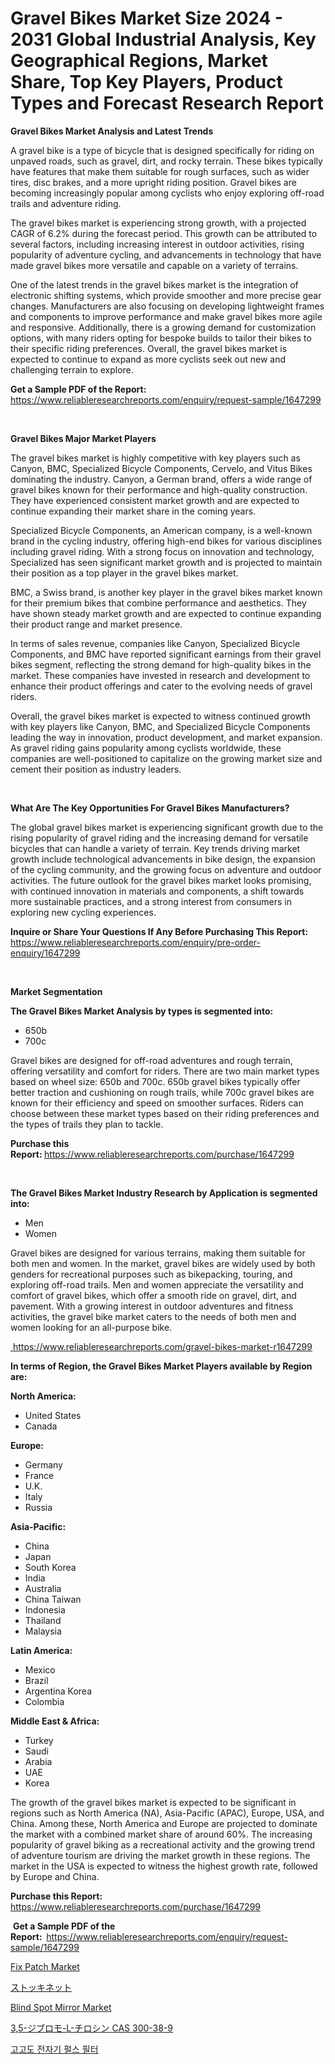 <p><h1>Gravel Bikes Market Size 2024 - 2031 Global Industrial Analysis, Key Geographical Regions, Market Share, Top Key Players, Product Types and Forecast Research Report</h1></p><p><strong>Gravel Bikes Market Analysis and Latest Trends</strong></p>
<p><p>A gravel bike is a type of bicycle that is designed specifically for riding on unpaved roads, such as gravel, dirt, and rocky terrain. These bikes typically have features that make them suitable for rough surfaces, such as wider tires, disc brakes, and a more upright riding position. Gravel bikes are becoming increasingly popular among cyclists who enjoy exploring off-road trails and adventure riding.</p><p>The gravel bikes market is experiencing strong growth, with a projected CAGR of 6.2% during the forecast period. This growth can be attributed to several factors, including increasing interest in outdoor activities, rising popularity of adventure cycling, and advancements in technology that have made gravel bikes more versatile and capable on a variety of terrains.</p><p>One of the latest trends in the gravel bikes market is the integration of electronic shifting systems, which provide smoother and more precise gear changes. Manufacturers are also focusing on developing lightweight frames and components to improve performance and make gravel bikes more agile and responsive. Additionally, there is a growing demand for customization options, with many riders opting for bespoke builds to tailor their bikes to their specific riding preferences. Overall, the gravel bikes market is expected to continue to expand as more cyclists seek out new and challenging terrain to explore.</p></p>
<p><strong>Get a Sample PDF of the Report:&nbsp;</strong> <a href="https://www.reliableresearchreports.com/enquiry/request-sample/1647299">https://www.reliableresearchreports.com/enquiry/request-sample/1647299</a></p>
<p>&nbsp;</p>
<p><strong>Gravel Bikes Major Market Players</strong></p>
<p><p>The gravel bikes market is highly competitive with key players such as Canyon, BMC, Specialized Bicycle Components, Cervelo, and Vitus Bikes dominating the industry. Canyon, a German brand, offers a wide range of gravel bikes known for their performance and high-quality construction. They have experienced consistent market growth and are expected to continue expanding their market share in the coming years.</p><p>Specialized Bicycle Components, an American company, is a well-known brand in the cycling industry, offering high-end bikes for various disciplines including gravel riding. With a strong focus on innovation and technology, Specialized has seen significant market growth and is projected to maintain their position as a top player in the gravel bikes market.</p><p>BMC, a Swiss brand, is another key player in the gravel bikes market known for their premium bikes that combine performance and aesthetics. They have shown steady market growth and are expected to continue expanding their product range and market presence.</p><p>In terms of sales revenue, companies like Canyon, Specialized Bicycle Components, and BMC have reported significant earnings from their gravel bikes segment, reflecting the strong demand for high-quality bikes in the market. These companies have invested in research and development to enhance their product offerings and cater to the evolving needs of gravel riders.</p><p>Overall, the gravel bikes market is expected to witness continued growth with key players like Canyon, BMC, and Specialized Bicycle Components leading the way in innovation, product development, and market expansion. As gravel riding gains popularity among cyclists worldwide, these companies are well-positioned to capitalize on the growing market size and cement their position as industry leaders.</p></p>
<p>&nbsp;</p>
<p><strong>What Are The Key Opportunities For Gravel Bikes Manufacturers?</strong></p>
<p><p>The global gravel bikes market is experiencing significant growth due to the rising popularity of gravel riding and the increasing demand for versatile bicycles that can handle a variety of terrain. Key trends driving market growth include technological advancements in bike design, the expansion of the cycling community, and the growing focus on adventure and outdoor activities. The future outlook for the gravel bikes market looks promising, with continued innovation in materials and components, a shift towards more sustainable practices, and a strong interest from consumers in exploring new cycling experiences.</p></p>
<p><strong>Inquire or Share Your Questions If Any Before Purchasing This Report:</strong> <a href="https://www.reliableresearchreports.com/enquiry/pre-order-enquiry/1647299">https://www.reliableresearchreports.com/enquiry/pre-order-enquiry/1647299</a></p>
<p>&nbsp;</p>
<p><strong>Market Segmentation</strong></p>
<p><strong>The Gravel Bikes Market Analysis by types is segmented into:</strong></p>
<p><ul><li>650b</li><li>700c</li></ul></p>
<p><p>Gravel bikes are designed for off-road adventures and rough terrain, offering versatility and comfort for riders. There are two main market types based on wheel size: 650b and 700c. 650b gravel bikes typically offer better traction and cushioning on rough trails, while 700c gravel bikes are known for their efficiency and speed on smoother surfaces. Riders can choose between these market types based on their riding preferences and the types of trails they plan to tackle.</p></p>
<p><strong>Purchase this Report:&nbsp;</strong><a href="https://www.reliableresearchreports.com/purchase/1647299">https://www.reliableresearchreports.com/purchase/1647299</a></p>
<p>&nbsp;</p>
<p><strong>The Gravel Bikes Market Industry Research by Application is segmented into:</strong></p>
<p><ul><li>Men</li><li>Women</li></ul></p>
<p><p>Gravel bikes are designed for various terrains, making them suitable for both men and women. In the market, gravel bikes are widely used by both genders for recreational purposes such as bikepacking, touring, and exploring off-road trails. Men and women appreciate the versatility and comfort of gravel bikes, which offer a smooth ride on gravel, dirt, and pavement. With a growing interest in outdoor adventures and fitness activities, the gravel bike market caters to the needs of both men and women looking for an all-purpose bike.</p></p>
<p><a href="https://www.reliableresearchreports.com/gravel-bikes-market-r1647299">&nbsp;https://www.reliableresearchreports.com/gravel-bikes-market-r1647299</a></p>
<p><strong>In terms of Region, the Gravel Bikes Market Players available by Region are:</strong></p>
<p>
    <p> <strong> North America: </strong>
        <ul>
            <li>United States</li>
            <li>Canada</li>
        </ul>
        </p> 
    <p> <strong> Europe: </strong>
        <ul>
            <li>Germany</li>
            <li>France</li>
            <li>U.K.</li>
            <li>Italy</li>
            <li>Russia</li>
        </ul>
        </p> 
    <p> <strong> Asia-Pacific: </strong>
        <ul>
            <li>China</li>
            <li>Japan</li>
            <li>South Korea</li>
            <li>India</li>
            <li>Australia</li>
            <li>China Taiwan</li>
            <li>Indonesia</li>
            <li>Thailand</li>
            <li>Malaysia</li>
        </ul>
        </p> 
    <p> <strong> Latin America: </strong>
        <ul>
            <li>Mexico</li>
            <li>Brazil</li>
            <li>Argentina Korea</li>
            <li>Colombia</li>
        </ul>
        </p> 
    <p> <strong> Middle East & Africa: </strong>
        <ul>
            <li>Turkey</li>
            <li>Saudi</li>
            <li>Arabia</li>
            <li>UAE</li>
            <li>Korea</li>
        </ul>
    </p>
    </p>
<p><p>The growth of the gravel bikes market is expected to be significant in regions such as North America (NA), Asia-Pacific (APAC), Europe, USA, and China. Among these, North America and Europe are projected to dominate the market with a combined market share of around 60%. The increasing popularity of gravel biking as a recreational activity and the growing trend of adventure tourism are driving the market growth in these regions. The market in the USA is expected to witness the highest growth rate, followed by Europe and China.</p></p>
<p><strong>Purchase this Report: </strong><a href="https://www.reliableresearchreports.com/purchase/1647299">https://www.reliableresearchreports.com/purchase/1647299</a></p>
<p>&nbsp;<strong>Get a Sample PDF of the Report:&nbsp;&nbsp;</strong><a href="https://www.reliableresearchreports.com/enquiry/request-sample/1647299">https://www.reliableresearchreports.com/enquiry/request-sample/1647299</a></p>
<p><strong></strong></p>
<p><p><a href="https://github.com/sifatuddin25/Market-Research-Report-List-1/blob/main/fix-patch-market.md">Fix Patch Market</a></p><p><a href="https://medium.com/@cierrahayes94/%E3%82%B9%E3%82%BF%E3%83%83%E3%82%AD%E3%83%8D%E3%83%83%E3%83%88%E5%B8%82%E5%A0%B4%E3%81%AE%E3%82%B5%E3%82%A4%E3%82%BA%E3%81%A8%E3%82%B7%E3%82%A7%E3%82%A2%E5%88%86%E6%9E%90-%E6%88%90%E9%95%B7%E3%83%88%E3%83%AC%E3%83%B3%E3%83%89%E3%81%8A%E3%82%88%E3%81%B32024%E5%B9%B4%E3%81%8B%E3%82%892031%E5%B9%B4%E3%81%BE%E3%81%A7%E3%81%AE%E4%BA%88%E6%B8%AC-ec3bdb77619d">ストッキネット</a></p><p><a href="https://github.com/wrwgzwbr35/Market-Research-Report-List-1/blob/main/blind-spot-mirror-market.md">Blind Spot Mirror Market</a></p><p><a href="https://github.com/adcxff01450218/Market-Research-Report-List-2/blob/main/9681776143083.md">3,5-ジブロモ-L-チロシン CAS 300-38-9</a></p><p><a href="https://github.com/rifqimuhammad018/Market-Research-Report-List-1/blob/main/9607087150828.md">고고도 전자기 펄스 필터</a></p></p>